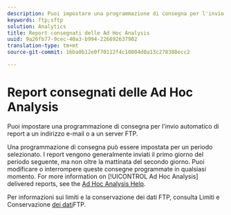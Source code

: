 ```yaml
---
description: Puoi impostare una programmazione di consegna per l'invio automatico di report a un indirizzo e-mail o a un server FTP.
keywords: ftp;sftp
solution: Analytics
title: Report consegnati delle Ad Hoc Analysis
uuid: 9a26fb77-9cec-40a3-b994-226692637902
translation-type: tm+mt
source-git-commit: 16ba0b12e0f70112f4c10804d0a13c278388ecc2

---
```



# Report consegnati delle Ad Hoc Analysis

Puoi impostare una programmazione di consegna per l'invio automatico di report a un indirizzo e-mail o a un server FTP.

Una programmazione di consegna può essere impostata per un periodo selezionato. I report vengono generalmente inviati il primo giorno del periodo seguente, ma non oltre la mattinata del secondo giorno. Puoi modificare o interrompere queste consegne programmate in qualsiasi momento. For more information on [!UICONTROL Ad Hoc Analysis] delivered reports, see the [Ad Hoc Analysis Help](https://marketing.adobe.com/resources/help/en_US/dsc/index.html#Discover_Help).

Per informazioni sui limiti e la conservazione dei dati FTP, consulta Limiti e Conservazione [dei dati](/help/export/ftp-and-sftp/ftp-limits.md)FTP.
